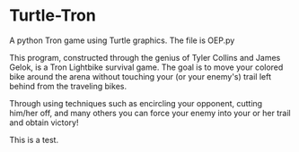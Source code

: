 # Turtle-Tron
A python Tron game using Turtle graphics. The file is OEP.py

This program, constructed through the genius of Tyler Collins and James Gelok, is a Tron Lightbike survival game. The goal is to move your colored bike around the arena without touching your (or your enemy's) trail left behind from the traveling bikes.

Through using techniques such as encircling your opponent, cutting him/her off, and many others you can force your enemy into your or her trail and obtain victory!

This is a test.
